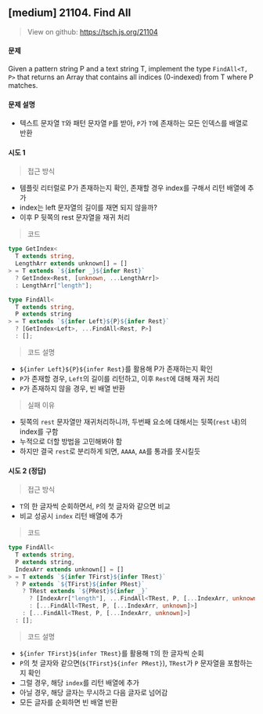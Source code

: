 ## [medium] 21104. Find All

> View on github: https://tsch.js.org/21104

#### 문제

Given a pattern string P and a text string T, implement the type `FindAll<T, P>` that returns an Array that contains all indices (0-indexed) from T where P matches.

#### 문제 설명

- 텍스트 문자열 `T`와 패턴 문자열 `P`를 받아, `P`가 `T`에 존재하는 모든 인덱스를 배열로 반환

#### 시도 1

> 접근 방식

- 템플릿 리터럴로 P가 존재하는지 확인, 존재할 경우 index를 구해서 리턴 배열에 추가
- index는 left 문자열의 길이를 재면 되지 않을까?
- 이후 P 뒷쪽의 rest 문자열을 재귀 처리

> 코드

```ts
type GetIndex<
  T extends string,
  LengthArr extends unknown[] = []
> = T extends `${infer _}${infer Rest}`
  ? GetIndex<Rest, [unknown, ...LengthArr]>
  : LengthArr["length"];

type FindAll<
  T extends string,
  P extends string
> = T extends `${infer Left}${P}${infer Rest}`
  ? [GetIndex<Left>, ...FindAll<Rest, P>]
  : [];
```

> 코드 설명

- `${infer Left}${P}${infer Rest}`를 활용해 P가 존재하는지 확인
- `P`가 존재할 경우, `Left`의 길이를 리턴하고, 이후 `Rest`에 대해 재귀 처리
- `P`가 존재하지 않을 경우, 빈 배열 반환

> 실패 이유

- 뒷쪽의 `rest` 문자열만 재귀처리하니까, 두번째 요소에 대해서는 뒷쪽(`rest` 내)의 index를 구함
- 누적으로 더할 방법을 고민해봐야 함
- 하지만 결국 `rest`로 분리하게 되면, `AAAA`, `AA`를 통과를 못시킬듯

#### 시도 2 (정답)

> 접근 방식

- `T`의 한 글자씩 순회하면서, `P`의 첫 글자와 같으면 비교
- 비교 성공시 `index` 리턴 배열에 추가

> 코드

```ts
type FindAll<
  T extends string,
  P extends string,
  IndexArr extends unknown[] = []
> = T extends `${infer TFirst}${infer TRest}`
  ? P extends `${TFirst}${infer PRest}`
    ? TRest extends `${PRest}${infer _}`
      ? [IndexArr["length"], ...FindAll<TRest, P, [...IndexArr, unknown]>]
      : [...FindAll<TRest, P, [...IndexArr, unknown]>]
    : [...FindAll<TRest, P, [...IndexArr, unknown]>]
  : [];
```

> 코드 설명

- `${infer TFirst}${infer TRest}`를 활용해 `T`의 한 글자씩 순회
- `P`의 첫 글자와 같으면(`${TFirst}${infer PRest}`), `TRest`가 `P` 문자열을 포함하는지 확인
- 그럴 경우, 해당 `index`를 리턴 배열에 추가
- 아닐 경우, 해당 글자는 무시하고 다음 글자로 넘어감
- 모든 글자를 순회하면 빈 배열 반환
